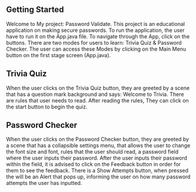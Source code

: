 ## Getting Started

Welcome to My project: Password Validate. This project is an educational application on making secure passwords. To run the application, the user have to run it on the App.java file. To navigate through the App, click on the buttons. There are two modes for users to learn: Trivia Quiz & Password Checker. The user can access these Modes by clicking on the Main Menu button on the first stage screen (App.java).

## Trivia Quiz
When the user clicks on the Trivia Quiz button, they are greeted by a scene that has a question mark background and says: Welcome to Trivia. There are rules that user needs to read. After reading the rules, They can click on the start button to begin the quiz.


## Password Checker
When the user clicks on the Password Checker button, they are greeted by a scene that has a collapsible settings menu, that allows the user to change the font size and font, rules that the user should read, a password field where the user inputs their password. After the user inputs their password within the field, it is advised to click on the Feedback button in order for them to see the feedback. There is a Show Attempts button, when pressed the will be an Alert that pops up, informing the user on how many password attempts the user has inputted.
